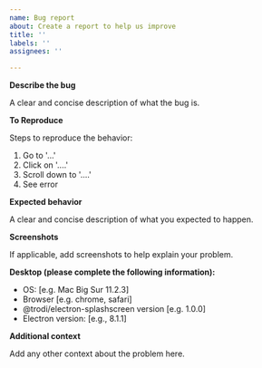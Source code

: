 ```yaml
---
name: Bug report
about: Create a report to help us improve
title: ''
labels: ''
assignees: ''

---
```


**Describe the bug**

A clear and concise description of what the bug is.

**To Reproduce**

Steps to reproduce the behavior:

1. Go to '...'
2. Click on '....'
3. Scroll down to '....'
4. See error

**Expected behavior**

A clear and concise description of what you expected to happen.

**Screenshots**

If applicable, add screenshots to help explain your problem.

**Desktop (please complete the following information):**

- OS: [e.g. Mac Big Sur 11.2.3]
- Browser [e.g. chrome, safari]
- @trodi/electron-splashscreen version [e.g. 1.0.0]
- Electron version: [e.g., 8.1.1]

**Additional context**

Add any other context about the problem here.
